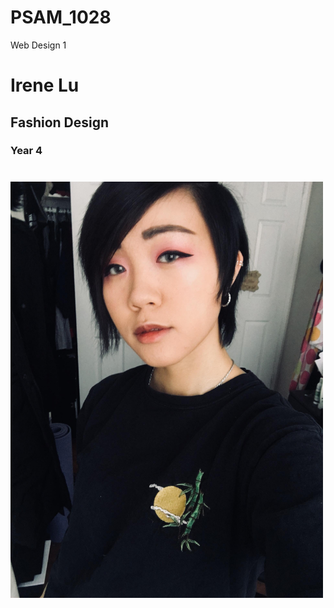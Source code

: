 # PSAM_1028
Web Design 1
# Irene Lu
## Fashion Design
### Year 4
# <img src="27266021_10213955868042853_1731601333_o.jpg" width="500">

